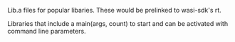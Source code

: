 Lib.a files for popular libaries. These would be prelinked to wasi-sdk's rt.

Libraries that include a main(args, count) to start and can be activated with command line parameters.

